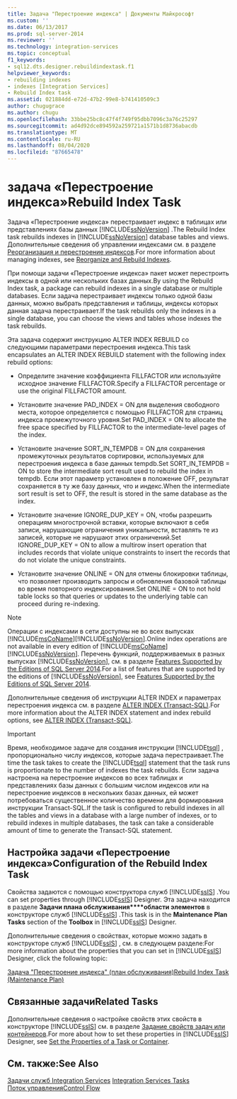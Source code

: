 ```yaml
---
title: Задача "Перестроение индекса" | Документы Майкрософт
ms.custom: ''
ms.date: 06/13/2017
ms.prod: sql-server-2014
ms.reviewer: ''
ms.technology: integration-services
ms.topic: conceptual
f1_keywords:
- sql12.dts.designer.rebuildindextask.f1
helpviewer_keywords:
- rebuilding indexes
- indexes [Integration Services]
- Rebuild Index task
ms.assetid: 021884dd-e72d-47b2-99e8-b741410509c3
author: chugugrace
ms.author: chugu
ms.openlocfilehash: 33bbe25bc8c47f4f749f95dbb7096c3a76c25297
ms.sourcegitcommit: ad4d92dce894592a259721a1571b1d8736abacdb
ms.translationtype: MT
ms.contentlocale: ru-RU
ms.lasthandoff: 08/04/2020
ms.locfileid: "87665478"
---
```

# <a name="rebuild-index-task"></a><span data-ttu-id="e5abc-102">задача «Перестроение индекса»</span><span class="sxs-lookup"><span data-stu-id="e5abc-102">Rebuild Index Task</span></span>
  <span data-ttu-id="e5abc-103">Задача «Перестроение индекса» перестраивает индекс в таблицах или представлениях базы данных [!INCLUDE[ssNoVersion](../../includes/ssnoversion-md.md)] .</span><span class="sxs-lookup"><span data-stu-id="e5abc-103">The Rebuild Index task rebuilds indexes in [!INCLUDE[ssNoVersion](../../includes/ssnoversion-md.md)] database tables and views.</span></span> <span data-ttu-id="e5abc-104">Дополнительные сведения об управлении индексами см. в разделе [Реорганизация и перестроение индексов](../../relational-databases/indexes/reorganize-and-rebuild-indexes.md).</span><span class="sxs-lookup"><span data-stu-id="e5abc-104">For more information about managing indexes, see [Reorganize and Rebuild Indexes](../../relational-databases/indexes/reorganize-and-rebuild-indexes.md).</span></span>  
  
 <span data-ttu-id="e5abc-105">При помощи задачи «Перестроение индекса» пакет может перестроить индексы в одной или нескольких базах данных.</span><span class="sxs-lookup"><span data-stu-id="e5abc-105">By using the Rebuild Index task, a package can rebuild indexes in a single database or multiple databases.</span></span> <span data-ttu-id="e5abc-106">Если задача перестраивает индексы только одной базы данных, можно выбрать представления и таблицы, индексы которых данная задача перестраивает.</span><span class="sxs-lookup"><span data-stu-id="e5abc-106">If the task rebuilds only the indexes in a single database, you can choose the views and tables whose indexes the task rebuilds.</span></span>  
  
 <span data-ttu-id="e5abc-107">Эта задача содержит инструкцию ALTER INDEX REBUILD со следующими параметрами перестроения индекса.</span><span class="sxs-lookup"><span data-stu-id="e5abc-107">This task encapsulates an ALTER INDEX REBUILD statement with the following index rebuild options:</span></span>  
  
-   <span data-ttu-id="e5abc-108">Определите значение коэффициента FILLFACTOR или используйте исходное значение FILLFACTOR.</span><span class="sxs-lookup"><span data-stu-id="e5abc-108">Specify a FILLFACTOR percentage or use the original FILLFACTOR amount.</span></span>  
  
-   <span data-ttu-id="e5abc-109">Установите значение PAD_INDEX = ON для выделения свободного места, которое определяется с помощью FILLFACTOR для страниц индекса промежуточного уровня.</span><span class="sxs-lookup"><span data-stu-id="e5abc-109">Set PAD_INDEX = ON to allocate the free space specified by FILLFACTOR to the intermediate-level pages of the index.</span></span>  
  
-   <span data-ttu-id="e5abc-110">Установите значение SORT_IN_TEMPDB = ON для сохранения промежуточных результатов сортировки, используемых для перестроения индекса в базе данных tempdb.</span><span class="sxs-lookup"><span data-stu-id="e5abc-110">Set SORT_IN_TEMPDB = ON to store the intermediate sort result used to rebuild the index in tempdb.</span></span> <span data-ttu-id="e5abc-111">Если этот параметр установлен в положение OFF, результат сохраняется в ту же базу данных, что и индекс.</span><span class="sxs-lookup"><span data-stu-id="e5abc-111">When the intermediate sort result is set to OFF, the result is stored in the same database as the index.</span></span>  
  
-   <span data-ttu-id="e5abc-112">Установите значение IGNORE_DUP_KEY = ON, чтобы разрешить операциям многострочной вставки, которые включают в себя записи, нарушающие ограничения уникальности, вставлять те из записей, которые не нарушают этих ограничений.</span><span class="sxs-lookup"><span data-stu-id="e5abc-112">Set IGNORE_DUP_KEY = ON to allow a multirow insert operation that includes records that violate unique constraints to insert the records that do not violate the unique constraints.</span></span>  
  
-   <span data-ttu-id="e5abc-113">Установите значение ONLINE = ON для отмены блокировки таблицы, что позволяет производить запросы и обновления базовой таблицы во время повторного индексирования.</span><span class="sxs-lookup"><span data-stu-id="e5abc-113">Set ONLINE = ON to not hold table locks so that queries or updates to the underlying table can proceed during re-indexing.</span></span>  
  
> [!NOTE]  
>  <span data-ttu-id="e5abc-114">Операции с индексами в сети доступны не во всех выпусках [!INCLUDE[msCoName](../../includes/msconame-md.md)][!INCLUDE[ssNoVersion](../../includes/ssnoversion-md.md)].</span><span class="sxs-lookup"><span data-stu-id="e5abc-114">Online index operations are not available in every edition of [!INCLUDE[msCoName](../../includes/msconame-md.md)][!INCLUDE[ssNoVersion](../../includes/ssnoversion-md.md)].</span></span> <span data-ttu-id="e5abc-115">Перечень функций, поддерживаемых в разных выпусках [!INCLUDE[ssNoVersion](../../includes/ssnoversion-md.md)], см. в разделе [Features Supported by the Editions of SQL Server 2014](../../getting-started/features-supported-by-the-editions-of-sql-server-2014.md).</span><span class="sxs-lookup"><span data-stu-id="e5abc-115">For a list of features that are supported by the editions of [!INCLUDE[ssNoVersion](../../includes/ssnoversion-md.md)], see [Features Supported by the Editions of SQL Server 2014](../../getting-started/features-supported-by-the-editions-of-sql-server-2014.md).</span></span>  
  
 <span data-ttu-id="e5abc-116">Дополнительные сведения об инструкции ALTER INDEX и параметрах перестроения индекса см. в разделе [ALTER INDEX (Transact-SQL)](/sql/t-sql/statements/alter-index-transact-sql).</span><span class="sxs-lookup"><span data-stu-id="e5abc-116">For more information about the ALTER INDEX statement and index rebuild options, see [ALTER INDEX &#40;Transact-SQL&#41;](/sql/t-sql/statements/alter-index-transact-sql).</span></span>  
  
> [!IMPORTANT]  
>  <span data-ttu-id="e5abc-117">Время, необходимое задаче для создания инструкции [!INCLUDE[tsql](../../includes/tsql-md.md)] , пропорционально числу индексов, которые задача перестраивает.</span><span class="sxs-lookup"><span data-stu-id="e5abc-117">The time the task takes to create the [!INCLUDE[tsql](../../includes/tsql-md.md)] statement that the task runs is proportionate to the number of indexes the task rebuilds.</span></span> <span data-ttu-id="e5abc-118">Если задача настроена на перестроение индексов во всех таблицах и представлениях базы данных с большим числом индексов или на перестроение индексов в нескольких базах данных, ей может потребоваться существенное количество времени для формирования инструкции Transact-SQL.</span><span class="sxs-lookup"><span data-stu-id="e5abc-118">If the task is configured to rebuild indexes in all the tables and views in a database with a large number of indexes, or to rebuild indexes in multiple databases, the task can take a considerable amount of time to generate the Transact-SQL statement.</span></span>  
  
## <a name="configuration-of-the-rebuild-index-task"></a><span data-ttu-id="e5abc-119">Настройка задачи «Перестроение индекса»</span><span class="sxs-lookup"><span data-stu-id="e5abc-119">Configuration of the Rebuild Index Task</span></span>  
 <span data-ttu-id="e5abc-120">Свойства задаются с помощью конструктора служб [!INCLUDE[ssIS](../../../includes/ssis-md.md)] .</span><span class="sxs-lookup"><span data-stu-id="e5abc-120">You can set properties through [!INCLUDE[ssIS](../../../includes/ssis-md.md)] Designer.</span></span> <span data-ttu-id="e5abc-121">Эта задача находится в разделе **Задачи плана обслуживания\*\*\*\*области элементов** в конструкторе служб [!INCLUDE[ssIS](../../../includes/ssis-md.md)] .</span><span class="sxs-lookup"><span data-stu-id="e5abc-121">This task is in the **Maintenance Plan Tasks** section of the **Toolbox** in [!INCLUDE[ssIS](../../../includes/ssis-md.md)] Designer.</span></span>  
  
 <span data-ttu-id="e5abc-122">Дополнительные сведения о свойствах, которые можно задать в конструкторе служб [!INCLUDE[ssIS](../../../includes/ssis-md.md)] , см. в следующем разделе:</span><span class="sxs-lookup"><span data-stu-id="e5abc-122">For more information about the properties that you can set in [!INCLUDE[ssIS](../../../includes/ssis-md.md)] Designer, click the following topic:</span></span>  
  
 [<span data-ttu-id="e5abc-123">Задача "Перестроение индекса" (план обслуживания)</span><span class="sxs-lookup"><span data-stu-id="e5abc-123">Rebuild Index Task &#40;Maintenance Plan&#41;</span></span>](../../relational-databases/maintenance-plans/rebuild-index-task-maintenance-plan.md)  
  
## <a name="related-tasks"></a><span data-ttu-id="e5abc-124">Связанные задачи</span><span class="sxs-lookup"><span data-stu-id="e5abc-124">Related Tasks</span></span>  
 <span data-ttu-id="e5abc-125">Дополнительные сведения о настройке свойств этих свойств в конструкторе [!INCLUDE[ssIS](../../../includes/ssis-md.md)] см. в разделе [Задание свойств задач или контейнеров](../set-the-properties-of-a-task-or-container.md).</span><span class="sxs-lookup"><span data-stu-id="e5abc-125">For more about how to set these properties in [!INCLUDE[ssIS](../../../includes/ssis-md.md)] Designer, see [Set the Properties of a Task or Container](../set-the-properties-of-a-task-or-container.md).</span></span>  
  
## <a name="see-also"></a><span data-ttu-id="e5abc-126">См. также:</span><span class="sxs-lookup"><span data-stu-id="e5abc-126">See Also</span></span>  
 <span data-ttu-id="e5abc-127">[Задачи служб Integration Services](integration-services-tasks.md) </span><span class="sxs-lookup"><span data-stu-id="e5abc-127">[Integration Services Tasks](integration-services-tasks.md) </span></span>  
 [<span data-ttu-id="e5abc-128">Поток управления</span><span class="sxs-lookup"><span data-stu-id="e5abc-128">Control Flow</span></span>](control-flow.md)  
  
  
